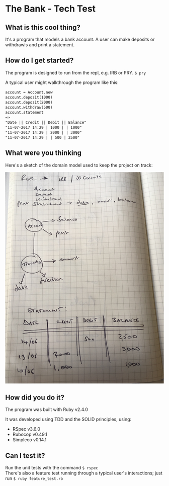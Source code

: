 # The Bank - Tech Test

## What is this cool thing?

It's a program that models a bank account. A user can make deposits or withdrawls and print a statement.

## How do I get started?

The program is designed to run from the repl, e.g. IRB or PRY.  ```$ pry```

A typical user might walkthrough the program like this:

```
account = Account.new
account.deposit(1000)
account.deposit(2000)
account.withdraw(500)
account.statement
=>
"Date || Credit || Debit || Balance"
"11-07-2017 14:29 | 1000 | | 1000"
"11-07-2017 14:29 | 2000 | | 3000"
"11-07-2017 14:29 | | 500 | 2500"
```

## What were you thinking

Here's a sketch of the domain model used to keep the project on track:

![domain_model](https://github.com/bannastre/bank/blob/master/images/domain_model.jpg)

## How did you do it?

The program was built with Ruby v2.4.0

It was developed using TDD and the SOLID principles, using:
- RSpec v3.6.0
- Rubocop v0.49.1
- Simpleco v0.14.1

## Can I test it?

Run the unit tests with the command ```$ rspec```  
There's also a feature test running through a typical user's interactions; just run ```$ ruby feature_test.rb```
